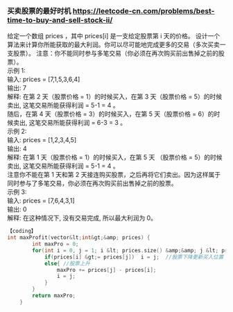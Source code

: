 ### 买卖股票的最好时机  https://leetcode-cn.com/problems/best-time-to-buy-and-sell-stock-ii/
给定一个数组 prices ，其中 prices[i] 是一支给定股票第 i 天的价格。
设计一个算法来计算你所能获取的最大利润。你可以尽可能地完成更多的交易（多次买卖一支股票）。
注意：你不能同时参与多笔交易（你必须在再次购买前出售掉之前的股票）。  
示例 1:  
输入: prices = [7,1,5,3,6,4]  
输出: 7  
解释: 在第 2 天（股票价格 = 1）的时候买入，在第 3 天（股票价格 = 5）的时候卖出, 这笔交易所能获得利润 = 5-1 = 4 。  
随后，在第 4 天（股票价格 = 3）的时候买入，在第 5 天（股票价格 = 6）的时候卖出, 这笔交易所能获得利润 = 6-3 = 3 。  
示例 2:  
输入: prices = [1,2,3,4,5]  
输出: 4  
解释: 在第 1 天（股票价格 = 1）的时候买入，在第 5 天 （股票价格 = 5）的时候卖出, 这笔交易所能获得利润 = 5-1 = 4 。  
注意你不能在第 1 天和第 2 天接连购买股票，之后再将它们卖出。因为这样属于同时参与了多笔交易，你必须在再次购买前出售掉之前的股票。  
示例 3:  
输入: prices = [7,6,4,3,1]  
输出: 0  
解释: 在这种情况下, 没有交易完成, 所以最大利润为 0。  
```c++
【coding】
int maxProfit(vector&lt;int&gt;&amp; prices) {
        int maxPro = 0;
        for(int i = 0, j = 1; i &lt; prices.size() &amp;&amp; j &lt; prices.size(); j++){
            if(prices[i] &gt;= prices[j])  i = j;  //股票下降更新买入位置
            else{ //股票上升
                maxPro += prices[j] - prices[i];
                i = j;
            }
        }
        return maxPro;
    }
  ```
